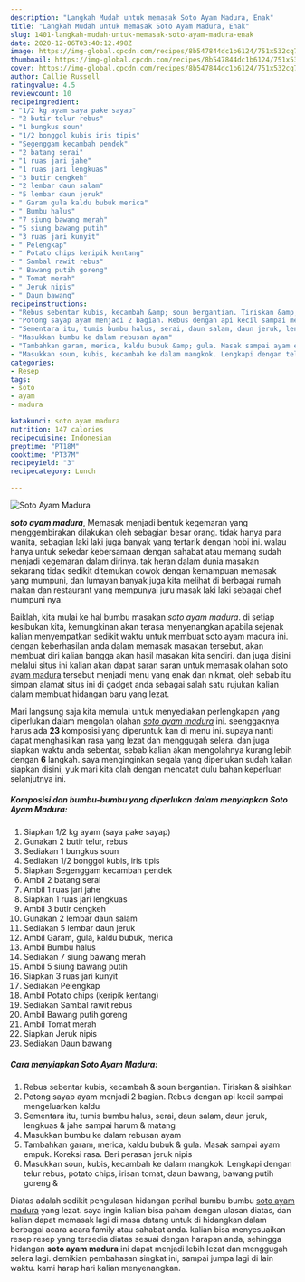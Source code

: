 ```yaml
---
description: "Langkah Mudah untuk memasak Soto Ayam Madura, Enak"
title: "Langkah Mudah untuk memasak Soto Ayam Madura, Enak"
slug: 1401-langkah-mudah-untuk-memasak-soto-ayam-madura-enak
date: 2020-12-06T03:40:12.498Z
image: https://img-global.cpcdn.com/recipes/8b547844dc1b6124/751x532cq70/soto-ayam-madura-foto-resep-utama.jpg
thumbnail: https://img-global.cpcdn.com/recipes/8b547844dc1b6124/751x532cq70/soto-ayam-madura-foto-resep-utama.jpg
cover: https://img-global.cpcdn.com/recipes/8b547844dc1b6124/751x532cq70/soto-ayam-madura-foto-resep-utama.jpg
author: Callie Russell
ratingvalue: 4.5
reviewcount: 10
recipeingredient:
- "1/2 kg ayam saya pake sayap"
- "2 butir telur rebus"
- "1 bungkus soun"
- "1/2 bonggol kubis iris tipis"
- "Segenggam kecambah pendek"
- "2 batang serai"
- "1 ruas jari jahe"
- "1 ruas jari lengkuas"
- "3 butir cengkeh"
- "2 lembar daun salam"
- "5 lembar daun jeruk"
- " Garam gula kaldu bubuk merica"
- " Bumbu halus"
- "7 siung bawang merah"
- "5 siung bawang putih"
- "3 ruas jari kunyit"
- " Pelengkap"
- " Potato chips keripik kentang"
- " Sambal rawit rebus"
- " Bawang putih goreng"
- " Tomat merah"
- " Jeruk nipis"
- " Daun bawang"
recipeinstructions:
- "Rebus sebentar kubis, kecambah &amp; soun bergantian. Tiriskan &amp; sisihkan"
- "Potong sayap ayam menjadi 2 bagian. Rebus dengan api kecil sampai mengeluarkan kaldu"
- "Sementara itu, tumis bumbu halus, serai, daun salam, daun jeruk, lengkuas &amp; jahe sampai harum &amp; matang"
- "Masukkan bumbu ke dalam rebusan ayam"
- "Tambahkan garam, merica, kaldu bubuk &amp; gula. Masak sampai ayam empuk. Koreksi rasa. Beri perasan jeruk nipis"
- "Masukkan soun, kubis, kecambah ke dalam mangkok. Lengkapi dengan telur rebus, potato chips, irisan tomat, daun bawang, bawang putih goreng &amp;"
categories:
- Resep
tags:
- soto
- ayam
- madura

katakunci: soto ayam madura 
nutrition: 147 calories
recipecuisine: Indonesian
preptime: "PT18M"
cooktime: "PT37M"
recipeyield: "3"
recipecategory: Lunch

---
```



![Soto Ayam Madura](https://img-global.cpcdn.com/recipes/8b547844dc1b6124/751x532cq70/soto-ayam-madura-foto-resep-utama.jpg)

<b><i>soto ayam madura</i></b>, Memasak menjadi bentuk kegemaran yang menggembirakan dilakukan oleh sebagian besar orang. tidak hanya para wanita, sebagian laki laki juga banyak yang tertarik dengan hobi ini. walau hanya untuk sekedar kebersamaan dengan sahabat atau memang sudah menjadi kegemaran dalam dirinya. tak heran dalam dunia masakan sekarang tidak sedikit ditemukan cowok dengan kemampuan memasak yang mumpuni, dan lumayan banyak juga kita melihat di berbagai rumah makan dan restaurant yang mempunyai juru masak laki laki sebagai chef mumpuni nya.



Baiklah, kita mulai ke hal bumbu masakan <i>soto ayam madura</i>. di setiap kesibukan kita, kemungkinan akan terasa menyenangkan apabila sejenak kalian menyempatkan sedikit waktu untuk membuat soto ayam madura ini. dengan keberhasilan anda dalam memasak masakan tersebut, akan membuat diri kalian bangga akan hasil masakan kita sendiri. dan juga disini melalui situs ini kalian akan dapat saran saran untuk memasak olahan <u>soto ayam madura</u> tersebut menjadi menu yang enak dan nikmat, oleh sebab itu simpan alamat situs ini di gadget anda sebagai salah satu rujukan kalian dalam membuat hidangan baru yang lezat.


Mari langsung saja kita memulai untuk menyediakan perlengkapan yang diperlukan dalam mengolah olahan <u><i>soto ayam madura</i></u> ini. seenggaknya harus ada <b>23</b> komposisi yang diperuntuk kan di menu ini. supaya nanti dapat menghasilkan rasa yang lezat dan menggugah selera. dan juga siapkan waktu anda sebentar, sebab kalian akan mengolahnya kurang lebih dengan <b>6</b> langkah. saya menginginkan segala yang diperlukan sudah kalian siapkan disini, yuk mari kita olah dengan mencatat dulu bahan keperluan selanjutnya ini.

<!--inarticleads1-->

##### Komposisi dan bumbu-bumbu yang diperlukan dalam menyiapkan Soto Ayam Madura:

1. Siapkan 1/2 kg ayam (saya pake sayap)
1. Gunakan 2 butir telur, rebus
1. Sediakan 1 bungkus soun
1. Sediakan 1/2 bonggol kubis, iris tipis
1. Siapkan Segenggam kecambah pendek
1. Ambil 2 batang serai
1. Ambil 1 ruas jari jahe
1. Siapkan 1 ruas jari lengkuas
1. Ambil 3 butir cengkeh
1. Gunakan 2 lembar daun salam
1. Sediakan 5 lembar daun jeruk
1. Ambil  Garam, gula, kaldu bubuk, merica
1. Ambil  Bumbu halus
1. Sediakan 7 siung bawang merah
1. Ambil 5 siung bawang putih
1. Siapkan 3 ruas jari kunyit
1. Sediakan  Pelengkap
1. Ambil  Potato chips (keripik kentang)
1. Sediakan  Sambal rawit rebus
1. Ambil  Bawang putih goreng
1. Ambil  Tomat merah
1. Siapkan  Jeruk nipis
1. Sediakan  Daun bawang




<!--inarticleads2-->

##### Cara menyiapkan Soto Ayam Madura:

1. Rebus sebentar kubis, kecambah &amp; soun bergantian. Tiriskan &amp; sisihkan
1. Potong sayap ayam menjadi 2 bagian. Rebus dengan api kecil sampai mengeluarkan kaldu
1. Sementara itu, tumis bumbu halus, serai, daun salam, daun jeruk, lengkuas &amp; jahe sampai harum &amp; matang
1. Masukkan bumbu ke dalam rebusan ayam
1. Tambahkan garam, merica, kaldu bubuk &amp; gula. Masak sampai ayam empuk. Koreksi rasa. Beri perasan jeruk nipis
1. Masukkan soun, kubis, kecambah ke dalam mangkok. Lengkapi dengan telur rebus, potato chips, irisan tomat, daun bawang, bawang putih goreng &amp;




Diatas adalah sedikit pengulasan hidangan perihal bumbu bumbu <u>soto ayam madura</u> yang lezat. saya ingin kalian bisa paham dengan ulasan diatas, dan kalian dapat memasak lagi di masa datang untuk di hidangkan dalam berbagai acara acara family atau sahabat anda. kalian bisa menyesuaikan resep resep yang tersedia diatas sesuai dengan harapan anda, sehingga hidangan <b>soto ayam madura</b> ini dapat menjadi lebih lezat dan menggugah selera lagi. demikian pembahasan singkat ini, sampai jumpa lagi di lain waktu. kami harap hari kalian menyenangkan.
